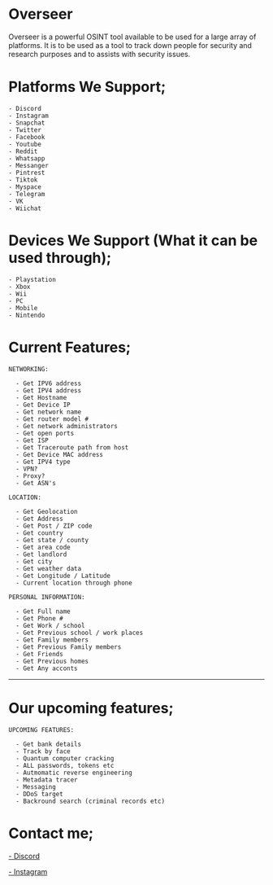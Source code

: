 # Overseer

Overseer is a powerful OSINT tool available to be used for a large array of platforms. It is to be used as a tool to track down people for security and research purposes and to assists with security issues.

# Platforms We Support;

```
- Discord
- Instagram
- Snapchat
- Twitter
- Facebook
- Youtube
- Reddit
- Whatsapp
- Messanger
- Pintrest
- Tiktok
- Myspace
- Telegram
- VK
- Wiichat
```

# Devices We Support (What it can be used through);

```
- Playstation
- Xbox
- Wii
- PC
- Mobile
- Nintendo
```
# Current Features;

```
NETWORKING:

  - Get IPV6 address
  - Get IPV4 address
  - Get Hostname
  - Get Device IP
  - Get network name
  - Get router model #
  - Get network administrators
  - Get open ports
  - Get ISP
  - Get Traceroute path from host
  - Get Device MAC address
  - Get IPV4 type
  - VPN?
  - Proxy?
  - Get ASN's
  
LOCATION:

  - Get Geolocation
  - Get Address
  - Get Post / ZIP code
  - Get country
  - Get state / county
  - Get area code
  - Get landlord
  - Get city
  - Get weather data
  - Get Longitude / Latitude
  - Current location through phone
  
PERSONAL INFORMATION:

  - Get Full name
  - Get Phone #
  - Get Work / school
  - Get Previous school / work places
  - Get Family members
  - Get Previous Family members
  - Get Friends
  - Get Previous homes
  - Get Any acconts
```
  
-----------------------------------------------------------------------------------------------------------------------------------------------------------------------

# Our upcoming features;

```
UPCOMING FEATURES:

  - Get bank details
  - Track by face
  - Quantum computer cracking
  - ALL passwords, tokens etc
  - Autmomatic reverse engineering
  - Metadata tracer
  - Messaging
  - DDoS target
  - Backround search (criminal records etc)
```

# Contact me;

[- Discord](https://dsc.gg/ariesbycoded)

[- Instagram](https://i_live_ina_box)
